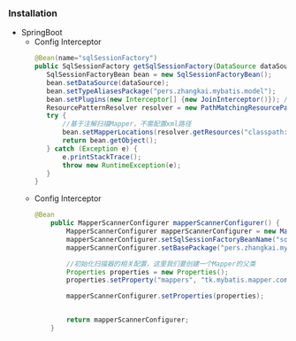 ### Installation
   - SpringBoot
        - Config Interceptor
            ```java
           @Bean(name="sqlSessionFactory")
           public SqlSessionFactory getSqlSessionFactory(DataSource dataSource){
               SqlSessionFactoryBean bean = new SqlSessionFactoryBean();
               bean.setDataSource(dataSource);
               bean.setTypeAliasesPackage("pers.zhangkai.mybatis.model");
               bean.setPlugins(new Interceptor[] {new JoinInterceptor()}); // 拦截器
               ResourcePatternResolver resolver = new PathMatchingResourcePatternResolver();
               try {
                   //基于注解扫描Mapper，不需配置xml路径
                   bean.setMapperLocations(resolver.getResources("classpath:mapping/*.xml"));
                   return bean.getObject();
               } catch (Exception e) {
                   e.printStackTrace();
                   throw new RuntimeException(e);
               }
           }
       
        - Config Interceptor
          ```java
          @Bean
              public MapperScannerConfigurer mapperScannerConfigurer() {
                  MapperScannerConfigurer mapperScannerConfigurer = new MapperScannerConfigurer();
                  mapperScannerConfigurer.setSqlSessionFactoryBeanName("sqlSessionFactory");
                  mapperScannerConfigurer.setBasePackage("pers.zhangkai.mybatis.dao");
          
                  //初始化扫描器的相关配置，这里我们要创建一个Mapper的父类
                  Properties properties = new Properties();
                  properties.setProperty("mappers", "tk.mybatis.mapper.common.Mapper,JoinMapper");
          
                  mapperScannerConfigurer.setProperties(properties);
          
          
                  return mapperScannerConfigurer;
              }
